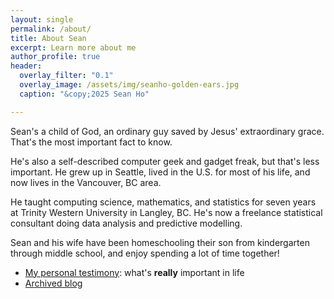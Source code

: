 ```yaml
---
layout: single
permalink: /about/
title: About Sean
excerpt: Learn more about me
author_profile: true
header:
  overlay_filter: "0.1"
  overlay_image: /assets/img/seanho-golden-ears.jpg
  caption: "&copy;2025 Sean Ho"

---
```


Sean's a child of God,
an ordinary guy saved by Jesus' extraordinary grace.
That's the most important fact to know.

He's also a self-described computer geek and gadget freak,
but that's less important.
He grew up in Seattle, lived in the U.S. for most of his life,
and now lives in the Vancouver, BC area.

He taught computing science, mathematics, and statistics
for seven years at Trinity Western University in Langley, BC.
He's now a freelance statistical consultant doing
data analysis and predictive modelling.

Sean and his wife have been homeschooling their son from
kindergarten through middle school, and enjoy spending
a lot of time together!

+ [My personal testimony](/realGod/):
  what's **really** important in life
+ [Archived blog](https://blog.seanho.com/)
